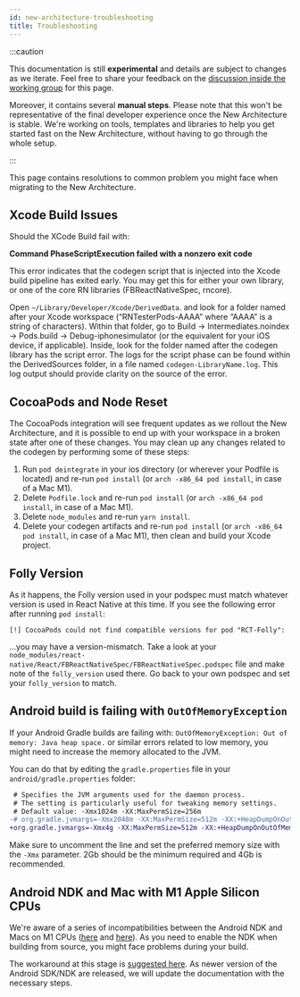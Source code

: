 ```yaml
---
id: new-architecture-troubleshooting
title: Troubleshooting
---
```


:::caution

This documentation is still **experimental** and details are subject to changes as we iterate. Feel free to share your feedback on the [discussion inside the working group](https://github.com/reactwg/react-native-new-architecture/discussions/8) for this page.

Moreover, it contains several **manual steps**. Please note that this won't be representative of the final developer experience once the New Architecture is stable. We're working on tools, templates and libraries to help you get started fast on the New Architecture, without having to go through the whole setup.

:::

This page contains resolutions to common problem you might face when migrating to the New Architecture.

## Xcode Build Issues

Should the XCode Build fail with:

**Command PhaseScriptExecution failed with a nonzero exit code**

This error indicates that the codegen script that is injected into the Xcode build pipeline has exited early. You may get this for either your own library, or one of the core RN libraries (FBReactNativeSpec, rncore).

Open `~/Library/Developer/Xcode/DerivedData`. and look for a folder named after your Xcode workspace (“RNTesterPods-AAAA” where “AAAA” is a string of characters). Within that folder, go to Build → Intermediates.noindex → Pods.build → Debug-iphonesimulator (or the equivalent for your iOS device, if applicable). Inside, look for the folder named after the codegen library has the script error. The logs for the script phase can be found within the DerivedSources folder, in a file named `codegen-LibraryName.log`. This log output should provide clarity on the source of the error.

## CocoaPods and Node Reset

The CocoaPods integration will see frequent updates as we rollout the New Architecture, and it is possible to end up with your workspace in a broken state after one of these changes. You may clean up any changes related to the codegen by performing some of these steps:

1. Run `pod deintegrate` in your ios directory (or wherever your Podfile is located) and re-run `pod install` (or `arch -x86_64 pod install`, in case of a Mac M1).
2. Delete `Podfile.lock` and re-run `pod install` (or `arch -x86_64 pod install`, in case of a Mac M1).
3. Delete `node_modules` and re-run `yarn install`.
4. Delete your codegen artifacts and re-run `pod install` (or `arch -x86_64 pod install`, in case of a Mac M1), then clean and build your Xcode project.

## Folly Version

As it happens, the Folly version used in your podspec must match whatever version is used in React Native at this time. If you see the following error after running `pod install`:

```
[!] CocoaPods could not find compatible versions for pod "RCT-Folly":
```

...you may have a version-mismatch. Take a look at your `node_modules/react-native/React/FBReactNativeSpec/FBReactNativeSpec.podspec` file and make note of the `folly_version` used there. Go back to your own podspec and set your `folly_version` to match.

## Android build is failing with `OutOfMemoryException`

If your Android Gradle builds are failing with: `OutOfMemoryException: Out of memory: Java heap space.` or similar errors related to low memory, you might need to increase the memory allocated to the JVM.

You can do that by editing the `gradle.properties` file in your `android/gradle.properties` folder:

```diff
 # Specifies the JVM arguments used for the daemon process.
 # The setting is particularly useful for tweaking memory settings.
 # Default value: -Xmx1024m -XX:MaxPermSize=256m
-# org.gradle.jvmargs=-Xmx2048m -XX:MaxPermSize=512m -XX:+HeapDumpOnOutOfMemoryError -Dfile.encoding=UTF-8
+org.gradle.jvmargs=-Xmx4g -XX:MaxPermSize=512m -XX:+HeapDumpOnOutOfMemoryError -Dfile.encoding=UTF-8
```

Make sure to uncomment the line and set the preferred memory size with the `-Xmx` parameter. 2Gb should be the minimum required and 4Gb is recommended.

## Android NDK and Mac with M1 Apple Silicon CPUs

We're aware of a series of incompatibilities between the Android NDK and Macs on M1 CPUs ([here](https://github.com/android/ndk/issues/1299) and [here](https://github.com/android/ndk/issues/1410)).
As you need to enable the NDK when building from source, you might face problems during your build.

The workaround at this stage is [suggested here](https://github.com/android/ndk/issues/1299).
As newer version of the Android SDK/NDK are released, we will update the documentation with the necessary steps.
